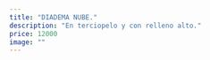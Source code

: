 ```yaml
---
title: "DIADEMA NUBE."
description: "En terciopelo y con relleno alto."
price: 12000
image: ""
---
```


